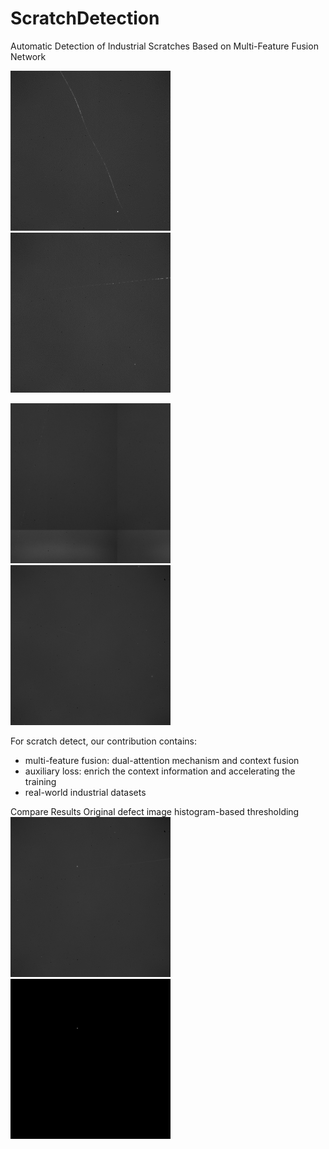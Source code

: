 # ScratchDetection

Automatic Detection of Industrial Scratches Based on Multi-Feature Fusion Network

<img src="https://github.com/love6tao/ScratchDetection/blob/master/GIF/image19.GIF" width="256"/> <img src="https://github.com/love6tao/ScratchDetection/blob/master/GIF/image20.GIF" width="256"/> 


<img src="https://github.com/love6tao/ScratchDetection/blob/master/GIF/image21.GIF" width="256"/> <img src="https://github.com/love6tao/ScratchDetection/blob/master/GIF/image22.GIF" width="256"/> 


For scratch detect, our contribution contains:

* multi-feature fusion: dual-attention mechanism and context fusion
* auxiliary loss: enrich the context information and accelerating the training
* real-world industrial datasets

Compare Results
Original defect image  histogram-based thresholding
<img src="https://github.com/love6tao/ScratchDetection/blob/master/compare%20results/soureimage_1.bmp" width="256"/> <img src="https://github.com/love6tao/ScratchDetection/blob/master/compare%20results/%E8%B0%B7%E5%BA%95%E6%9C%80%E5%B0%8F%E5%80%BC.jpg" width="256"/> 


